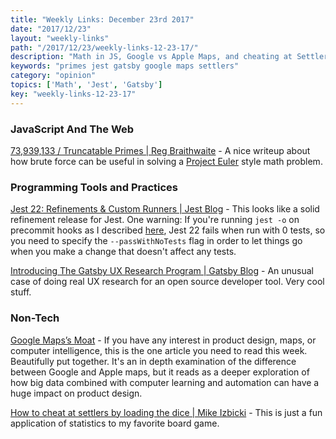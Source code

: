 ```yaml
---
title: "Weekly Links: December 23rd 2017"
date: "2017/12/23"
layout: "weekly-links"
path: "/2017/12/23/weekly-links-12-23-17/"
description: "Math in JS, Google vs Apple Maps, and cheating at Settlers"
keywords: "primes jest gatsby google maps settlers"
category: "opinion"
topics: ['Math', 'Jest', 'Gatsby']
key: "weekly-links-12-23-17"
---
```


### JavaScript And The Web


[73,939,133 / Truncatable Primes | Reg Braithwaite](http://raganwald.com/2017/12/14/73939133.html) - A nice writeup about how brute force can be useful in solving a [Project Euler](https://projecteuler.net/) style math problem.


### Programming Tools and Practices

[Jest 22: Refinements & Custom Runners | Jest Blog](http://facebook.github.io/jest/blog/2017/12/18/jest-22.html) - This looks like a solid refinement release for Jest.  One warning: If you're running `jest -o` on precommit hooks as I described [here](https://benmccormick.org/2017/02/26/running-jest-tests-before-each-git-commit/), Jest 22 fails when run with 0 tests, so you need to specify the `--passWithNoTests` flag in order to let things go when you make a change that doesn't affect any tests.

[Introducing The Gatsby UX Research Program | Gatsby Blog](https://www.gatsbyjs.org/blog/2017-12-20-introducing-the-gatsby-ux-research-program/) - An unusual case of doing real UX research for an open source developer tool.  Very cool stuff.


### Non-Tech

[Google Maps’s Moat](https://www.justinobeirne.com/google-maps-moat) - If you have any interest in product design, maps, or computer intelligence, this is the one article you need to read this week.  Beautifully put together.  It's an in depth examination of the difference between Google and Apple maps, but it reads as a deeper exploration of how big data combined with computer learning and automation can have a huge impact on product design.

[How to cheat at settlers by loading the dice | Mike Izbicki](https://izbicki.me/blog/how-to-cheat-at-settlers-of-catan-by-loading-the-dice-and-prove-it-with-p-values.html) - This is just a fun application of statistics to my favorite board game.
